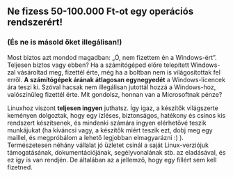 



<h2>Ne fizess 50-100.000 Ft-ot egy operációs rendszerért!</h2>

<h3>(És ne is másold őket illegálisan!)</h3>

Most biztos azt mondod magadban: „Ó, nem fizettem én a Windows-ért”. Teljesen biztos vagy ebben? Ha a számítógéped előre telepített Windows-zal vásároltad meg, fizettél érte, még ha a boltban nem is világosítottak fel erről. <b>A számítógépek árának átlagosan egynegyedét</b> a Windows-licencek ára teszi ki. Szóval hacsak nem illegálisan jutottál hozzá a Windows-hoz, valószínűleg fizettél érte. Mit gondolsz, honnan van a Microsoftnak pénze?

Linuxhoz viszont <b>teljesen ingyen</b> juthatsz. Így igaz, a készítők világszerte keményen dolgoztak, hogy egy ízléses, biztonságos, hatékony és csinos kis rendszert készítsenek, és mindenki számára ingyen elérhetővé teszik munkájukat (ha kíváncsi vagy, a készítők miért teszik ezt, dobj meg egy maillel, és megpróbálom a lehető legjobban elmagyarázni :) ). Természetesen néhány vállalat jó üzletet csinál a saját Linux-verziójuk támogatásának, dokumentációjának, segélyvonalának stb. az eladásával, és ez így is van rendjén. De általában az a jellemző, hogy egy fillért sem kell fizetned.




